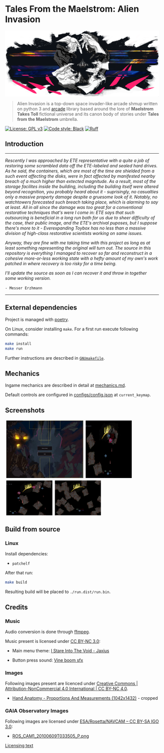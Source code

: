 # Tales From the Maelstrom: Alien Invasion

<p align="center">
    <img src="./docs/imgs/sh_4.png" alt="arc" style="display: block; margin: auto; "/>
</p>

> Alien Invasion is a top-down space invader-like arcade shmup written on python 3 and [arcade](https://github.com/pythonarcade/arcade) library based around the lore of **Maelstrom Takes Toll** fictional universe and its canon body of stories under **Tales from the Maelstrom** umbrella.

[![License: GPL v3](https://img.shields.io/badge/License-GPL%20v3-blue.svg)](https://www.gnu.org/licenses/gpl-3.0)
[![Code style: Black](https://img.shields.io/badge/code%20style-Black-000000.svg)](https://github.com/psf/black)
[![Ruff](https://img.shields.io/endpoint?url=https://raw.githubusercontent.com/charliermarsh/ruff/main/assets/badge/v1.json)](https://github.com/charliermarsh/ruff)

## Introduction

---

_Rescently I was approached by ETE representative with a quite a job of restoring some scrambled data off the ETE-labeled and sealed hard drives. As he said, the containers, which are most of the time are shielded from a such event affecting the disks, were in fact affected by manifested nearby breach of a much higher than extected magnitude. As a result, most of the storage facilites inside the building, including the building itself were altered beyond recognition, you probably heard about it - suprisingly, no casualties only a massive property damage despite a gruesome look of it. Notably, no watchtowers forecasted such breach taking place, which is alarming to say at least. All in all since the damage was too great for a conventional restorative techniques that's were I come in: ETE says that such outsourcing is beneficial in a long run both for us due to sheer difficulty of the case, their public image, and the ETE's archival puposes, but I suppose there's more to it - Everexpanding Toybox has no less than a massive division of high-class restorative scientists working on same issues._

_Anyway, they are fine with me taking time with this project as long as at least something representing the original will turn out. The source in this repository is everything I managed to recover so far and reconstruct in a cohesive more-or-less working state with a hefty amount of my own's work patched in where recovery is too risky for a time being._

_I'll update the source as soon as I can recover it and throw in together some working version._

`- Messer Erzhmann`

---

## External dependencies

Project is managed with [poetry](https://python-poetry.org/docs/#installation).

On Linux, consider installing `make`. For a first run execute following commands:

```sh
make install
make run
```

Further instructions are described in [`GNUmakefile`](./GNUmakefile).

## Mechanics

Ingame mechanics are described in detail at [mechanics.md](docs/mechanics.md).

Default controls are configured in [configs/config.json](configs/config.json) at `current_keymap`.

## Screenshots


<p>
    <!-- TODO: Add justify-content: center;
    when 6 screenshots -->
    <div style="display: flex; flex-wrap: wrap;">
        <img style="width: 50%; margin: 4px; display: block;" src="./docs/imgs/main_menu_animated.gif"/>
        <img style="width: 30%; margin: 4px; display: block;" src="./docs/imgs/s2.png"/>
        <img style="width: 30%; margin: 4px; display: block;" src="./docs/imgs/s3.png"/>
        <img style="width: 30%; margin: 4px; display: block;" src="./docs/imgs/s4.png"/>
    </div>
</p>

## Build from source

### Linux

Install dependencies:

- `patchelf`

After that run:

```sh
make build
```

Resulting build will be placed to `./run.dist/run.bin`.

## Credits

### Music

Audio conversion is done through [ffmpeg](https://ffmpeg.org).

Music present is licensed under [CC BY-NC 3.0](https://creativecommons.org/licenses/by-nc/3.0/):

- Main menu theme: [I Stare Into The Void - Jaxius](https://mixmastermusic2021.bandcamp.com/track/i-stare-into-the-void)
<!-- - Main menu theme: [Maid Dresses - ILLUSIONS (2022) - pandora box](https://maiddresses.bandcamp.com/track/pandora-box) -->
- Button press sound: [Vine boom sfx](https://www.youtube.com/watch?v=Oc7Cin_87H4)

### Images

Following images present are licenced under [Creative Commons | Attribution-NonCommercial 4.0 International | CC BY-NC 4.0](https://creativecommons.org/licenses/by-nc/4.0).

- [Hand Anatomy - Proportions And Measurements (1042x1432)](http://getdrawings.com/get-drawing#hand-anatomy-drawing-37.jpg) - cropped

### GAIA Observatory Images

Following images are licensed under [ESA/Rosetta/NAVCAM – CC BY-SA IGO 3.0](https://imagearchives.esac.esa.int/index.php?/page/copyright_information):

- [ROS_CAM1_20100609T033505_P.png](https://imagearchives.esac.esa.int/picture.php?/6029/category/45)

[Licensing text](https://creativecommons.org/licenses/by-sa/3.0/igo/)
